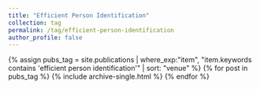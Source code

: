 ```yaml
---
title: "Efficient Person Identification"
collection: tag
permalink: /tag/efficient-person-identification
author_profile: false
---
```

{% assign pubs_tag = site.publications | where_exp:"item", "item.keywords contains 'efficient person identification'" | sort: "venue" %}
{% for post in pubs_tag %}
  {% include archive-single.html %}
{% endfor %}
